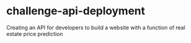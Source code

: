 # challenge-api-deployment
Creating an API for developers to build a website with a function of real estate price prediction 
